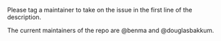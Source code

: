 Please tag a maintainer to take on the issue in the first line of the description.

The current maintainers of the repo are @benma and @douglasbakkum.
